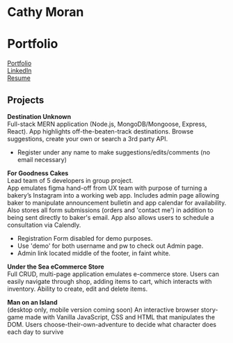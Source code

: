 # Cathy Moran
# Portfolio

[Portfolio](https://moran-portfolio.herokuapp.com/)\
[LinkedIn](https://www.linkedin.com/in/morancathy/)\
[Resume](https://docs.google.com/document/d/1Qw0vjd9SDmVJQ1kxXa_XbPEBZSS47vO-s_8guvb_dIM/edit?usp=sharing)

## Projects
**Destination Unknown**\
Full-stack MERN application (Node.js, MongoDB/Mongoose, Express, React). App highlights off-the-beaten-track destinations. Browse suggestions, create your own or search a 3rd party API.

- Register under any name to make suggestions/edits/comments (no email necessary)

**For Goodness Cakes**\
Lead team of 5 developers in group project.\
App emulates figma hand-off from UX team with purpose of turning a bakery’s Instagram into a working web app. Includes admin page allowing baker to manipulate announcement bulletin and app calendar for availability. Also stores all form submissions (orders and 'contact me') in addition to being sent directly to baker's email. App also allows users to schedule a consultation via Calendly.

- Registration Form disabled for demo purposes.
- Use 'demo' for both username and pw to check out Admin page.
- Admin link located middle of the footer, in faint white.

**Under the Sea eCommerce Store**\
Full CRUD, multi-page application emulates e-commerce store. Users can easily navigate through shop, adding items to cart, which interacts with inventory. Ability to create, edit and delete items.

**Man on an Island**\
(desktop only, mobile version coming soon)
An interactive browser story-game made with Vanilla JavaScript, CSS and HTML that manipulates the DOM.
Users choose-their-own-adventure to decide what character does each day to survive
